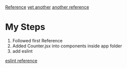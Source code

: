 [Reference](https://www.codementor.io/tamizhvendan/beginner-guide-setup-reactjs-environment-npm-babel-6-webpack-du107r9zr)
[yet another](http://andrewhfarmer.com/build-your-own-starter/#8-done)
[another reference](https://scotch.io/tutorials/react-on-the-server-for-beginners-build-a-universal-react-and-node-app)


# My Steps
1. Followed first Reference
2. Added Counter.jsx into components inside app folder
3. add eslint

[eslint reference](https://www.robinwieruch.de/react-eslint-webpack-babel/)
